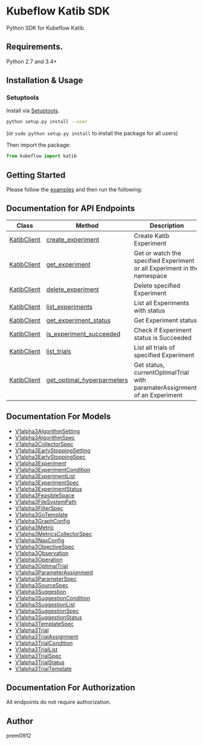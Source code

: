 # Kubeflow Katib SDK 

Python SDK for Kubeflow Katib

## Requirements.

Python 2.7 and 3.4+

## Installation & Usage
### Setuptools

Install via [Setuptools](http://pypi.python.org/pypi/setuptools).

```sh
python setup.py install --user
```
(or `sudo python setup.py install` to install the package for all users)

Then import the package:
```python
from kubeflow import katib
```

## Getting Started

Please follow the [examples](examples/bayesianoptimization-katib-sdk.ipynb) and then run the following:


## Documentation for API Endpoints

Class | Method | Description
------------ | -------------  | -------------
[KatibClient](docs/KatibClient.md) | [create_experiment](docs/KatibClient.md#create_experiment) | Create Katib Experiment|
[KatibClient](docs/KatibClient.md) | [get_experiment](docs/KatibClient.md#get_experiment)    | Get or watch the specified Experiment or all Experiment in the namespace |
[KatibClient](docs/KatibClient.md) | [delete_experiment](docs/KatibClient.md#delete_experiment) | Delete specified Experiment |
[KatibClient](docs/KatibClient.md) | [list_experiments](docs/KatibClient.md#list_experiments) | List all Experiments with status |
[KatibClient](docs/KatibClient.md) | [get_experiment_status](docs/KatibClient.md#get_experiment_status) | Get Experiment status|
[KatibClient](docs/KatibClient.md) | [is_experiment_succeeded](docs/KatibClient.md#is_experiment_succeeded) | Check if Experiment status is Succeeded |
[KatibClient](docs/KatibClient.md) | [list_trials](docs/KatibClient.md#list_trials) | List all trials of specified Experiment |
[KatibClient](docs/KatibClient.md) | [get_optimal_hyperparmeters](docs/KatibClient.md#get_optimal_hyperparmeters) | Get status, currentOptimalTrial with paramaterAssignments of an Experiment|


## Documentation For Models

 - [V1alpha3AlgorithmSetting](docs/V1alpha3AlgorithmSetting.md)
 - [V1alpha3AlgorithmSpec](docs/V1alpha3AlgorithmSpec.md)
 - [V1alpha3CollectorSpec](docs/V1alpha3CollectorSpec.md)
 - [V1alpha3EarlyStoppingSetting](docs/V1alpha3EarlyStoppingSetting.md)
 - [V1alpha3EarlyStoppingSpec](docs/V1alpha3EarlyStoppingSpec.md)
 - [V1alpha3Experiment](docs/V1alpha3Experiment.md)
 - [V1alpha3ExperimentCondition](docs/V1alpha3ExperimentCondition.md)
 - [V1alpha3ExperimentList](docs/V1alpha3ExperimentList.md)
 - [V1alpha3ExperimentSpec](docs/V1alpha3ExperimentSpec.md)
 - [V1alpha3ExperimentStatus](docs/V1alpha3ExperimentStatus.md)
 - [V1alpha3FeasibleSpace](docs/V1alpha3FeasibleSpace.md)
 - [V1alpha3FileSystemPath](docs/V1alpha3FileSystemPath.md)
 - [V1alpha3FilterSpec](docs/V1alpha3FilterSpec.md)
 - [V1alpha3GoTemplate](docs/V1alpha3GoTemplate.md)
 - [V1alpha3GraphConfig](docs/V1alpha3GraphConfig.md)
 - [V1alpha3Metric](docs/V1alpha3Metric.md)
 - [V1alpha3MetricsCollectorSpec](docs/V1alpha3MetricsCollectorSpec.md)
 - [V1alpha3NasConfig](docs/V1alpha3NasConfig.md)
 - [V1alpha3ObjectiveSpec](docs/V1alpha3ObjectiveSpec.md)
 - [V1alpha3Observation](docs/V1alpha3Observation.md)
 - [V1alpha3Operation](docs/V1alpha3Operation.md)
 - [V1alpha3OptimalTrial](docs/V1alpha3OptimalTrial.md)
 - [V1alpha3ParameterAssignment](docs/V1alpha3ParameterAssignment.md)
 - [V1alpha3ParameterSpec](docs/V1alpha3ParameterSpec.md)
 - [V1alpha3SourceSpec](docs/V1alpha3SourceSpec.md)
 - [V1alpha3Suggestion](docs/V1alpha3Suggestion.md)
 - [V1alpha3SuggestionCondition](docs/V1alpha3SuggestionCondition.md)
 - [V1alpha3SuggestionList](docs/V1alpha3SuggestionList.md)
 - [V1alpha3SuggestionSpec](docs/V1alpha3SuggestionSpec.md)
 - [V1alpha3SuggestionStatus](docs/V1alpha3SuggestionStatus.md)
 - [V1alpha3TemplateSpec](docs/V1alpha3TemplateSpec.md)
 - [V1alpha3Trial](docs/V1alpha3Trial.md)
 - [V1alpha3TrialAssignment](docs/V1alpha3TrialAssignment.md)
 - [V1alpha3TrialCondition](docs/V1alpha3TrialCondition.md)
 - [V1alpha3TrialList](docs/V1alpha3TrialList.md)
 - [V1alpha3TrialSpec](docs/V1alpha3TrialSpec.md)
 - [V1alpha3TrialStatus](docs/V1alpha3TrialStatus.md)
 - [V1alpha3TrialTemplate](docs/V1alpha3TrialTemplate.md)


## Documentation For Authorization

 All endpoints do not require authorization.


## Author

prem0912
